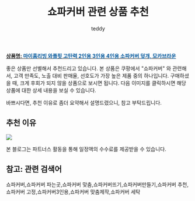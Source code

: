 ﻿---
layout: post
title:  "쇼파커버 관련 상품 추천"
author: teddy
categories: [ 가구/인테리어 ]
tags: [쇼파커버,쇼파커버 파는곳,쇼파커버 맞춤,쇼파커버뜨기,쇼파커버만들기,쇼파커버 추천,쇼파커버 고정,쇼파커버3인용,쇼파커버 맞춤제작,쇼파커버 세탁]
image: https://static.coupangcdn.com/image/vendor_inventory/ba20/03e0f528ad8b85436cba9a265a700d0d8190ff6d417d88a2fce93100eacd.png 
description: "쿠팡에서 쇼파커버 관련 상품으로 가장 고객 선호도가 높은 제품 중 하나입니다."
---

<a href="https://link.coupang.com/re/AFFSDP?lptag=AF3256674&pageKey=1472461878&itemId=2531024861&vendorItemId=70523730990&traceid=V0-153-8e1a5d7e4120201b"><b>상품명: <font color='#01579B'>마이홈리빙 와플핏 고탄력 2인용 3인용 4인용 소파커버 덮개, 모카브라운</font></b></a>

좋은 상품만 선별해서 추천드리고 있습니다.
본 상품은 쿠팡에서 "쇼파커버" 와 관련해서, 고객 만족도, 노출 대비 판매율, 선호도가 가장 높은 제품 중의 하나입니다.
구매하셨을 때, 크게 후회가 되지 않을 상품으로 보시면 됩니다. 
다음 이미지를 클릭하시면 해당 상품에 대한 상세 내용을 보실 수 있습니다.

바쁘시다면, 추천 이유로 좀더 요약해서 설명드렸으니, 참고 부탁드립니다.

## 추천 이유 

<a href="https://link.coupang.com/re/AFFSDP?lptag=AF3256674&pageKey=1472461878&itemId=2531024861&vendorItemId=70523730990&traceid=V0-153-8e1a5d7e4120201b"><img src="https://thumbnail8.coupangcdn.com/thumbnails/remote/q89/image/vendor_inventory/a774/f8a4758383f255e7fa5485edd40573904e1beb5330d7eb53eaf831dd2ac6.jpg"></a> 

본 블로그는 파트너스 활동을 통해 일정액의 수수료를 제공받을 수 있습니다.

## 참고: 관련 검색어    
쇼파커버,쇼파커버 파는곳,쇼파커버 맞춤,쇼파커버뜨기,쇼파커버만들기,쇼파커버 추천,쇼파커버 고정,쇼파커버3인용,쇼파커버 맞춤제작,쇼파커버 세탁